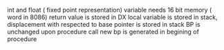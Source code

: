 int and float ( fixed point representation) variable needs 16 bit memory ( word in 8086)
return value is stored in DX
local variable is stored in stack,
	 displacement with respected to base pointer is stored in stack
BP is unchanged upon procedure call
new bp is generated in begining of procedure